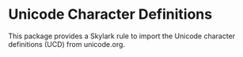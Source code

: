 # Unicode Character Definitions

This package provides a Skylark rule to 
import the Unicode character definitions (UCD) from unicode.org.


